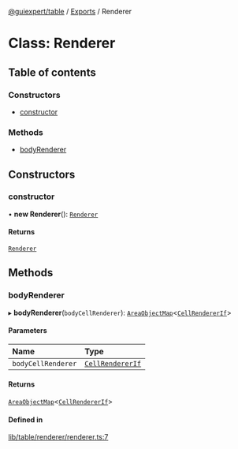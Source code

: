 [@guiexpert/table](../README.md) / [Exports](../modules.md) / Renderer

# Class: Renderer

## Table of contents

### Constructors

- [constructor](Renderer.md#constructor)

### Methods

- [bodyRenderer](Renderer.md#bodyrenderer)

## Constructors

### constructor

• **new Renderer**(): [`Renderer`](Renderer.md)

#### Returns

[`Renderer`](Renderer.md)

## Methods

### bodyRenderer

▸ **bodyRenderer**(`bodyCellRenderer`): [`AreaObjectMap`](AreaObjectMap.md)\<[`CellRendererIf`](../interfaces/CellRendererIf.md)\>

#### Parameters

| Name | Type |
| :------ | :------ |
| `bodyCellRenderer` | [`CellRendererIf`](../interfaces/CellRendererIf.md) |

#### Returns

[`AreaObjectMap`](AreaObjectMap.md)\<[`CellRendererIf`](../interfaces/CellRendererIf.md)\>

#### Defined in

[lib/table/renderer/renderer.ts:7](https://github.com/guiexperttable/ge-table/blob/a7cb25d/libs/table/src/lib/table/renderer/renderer.ts#L7)
